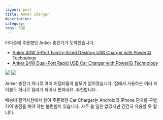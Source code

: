 ```yaml
---
layout: post
title: Anker Charger
description: 
category: 
tags: 지름 
---
```


아마존에 주문했던 Anker 충전기가 도착했습니다.

- 
  [Anker 40W 5-Port Famliy-Sized Desktop USB Charger with PowerIQ Technology](http://www.amazon.com/gp/product/B00GTGETFG/ref=oh_details_o00_s00_i00?ie=UTF8&psc=1)
- [Anker 24W Dual-Port Rapid USB Car Charger with PowerIQ Technology](http://www.amazon.com/gp/product/B00D82O68Y/ref=oh_details_o00_s00_i01?ie=UTF8&psc=1)


![](http://farm4.staticflickr.com/3781/13683202665_548ba600ca.jpg)
![](http://farm8.staticflickr.com/7279/13683257383_c68d42d0b2.jpg)

Anker 충전기 하나로 여러 어댑터들이 쓸모가 없어졌습니다. 집에서 사용하는 여러 케이블도 하나로 정리가
되어서 편하네요. 추천합니다.

배송비 절약차원에서 같이 주문했던 Car Charger는 Android와 iPhone 단자를 구별하여 충전을 해야 하는
불편함이 있습니다. 자주 쓸 일은 없겠지만 간간히 유용할 듯 합니다.


